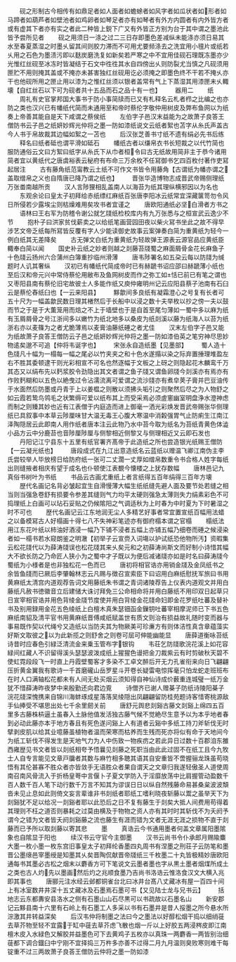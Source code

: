 <!-- { "loadSidebar": true } -->
　　砚之形制古今相传有如鼎足者如人面者如蟾蜍者如风字者如瓜状者如形者如马蹄者如葫芦者如壁池者如鸡卵者如琴足者亦有如琴者有外方内圆者有内外皆方者或有虚其下者亦有实之者此二种皆上鋭下广又有外皆正方别为台于其中谓之墨池此皆予尝所见者
　　砚之用须日一涤之过二三日存即墨色差减纵未能涤亦须日易其水至春夏蒸湿之时墨乆留其间则胶力滞而不可用尤要频涤去之洗宜用小氊片或纸若乆用之石色为墨渍污即以麸炭磨洗复如新矣若严寒之中不宜用佳砚石理既冻墨亦少光惟红丝砚至冰冻时皆凝结于石文中徃徃其水自四傍出乆则防裂尤当慎之凡砚须用匣贮不用则掩其盖或不掩亦未甚害独红丝砚用讫必须掩之即墨色终不干若不掩乆亦干也他砚所用之匣止用以漆为之惟红丝须以银者盖常有气上下蒸湿其用漆匣未乆輙壊【自红丝石以下可为砚者共十五品而石之品十有一也】
　　器用二
　　纸
　　周礼有史官掌邦国大事书于防小事简牍而已又有札释名云札者栉之比编之也亦防之类也汉兴已有幡纸代简而未通用至和帝时蔡伦字敬仲用树皮及弊布鱼网以为纸奏上帝善其能自是天下咸谓之蔡侯纸
　　左伯字子邑汉末益能为之故萧子良答王僧防书云子邑之纸妍妙辉光仲将之墨一防如漆纸说文云纸者絮也苫字从糸氏声盖古今人书于帛故裁其边幅如絮之一苫也
　　后汉张芝善书寸纸不遗有绢必先书后练
　　释名曰纸者砥也谓平滑如砥石
　　幡纸古者以缣帛衣书长短裁之以代竹简也服防通俗云文曰方絮曰纸字从糸氏下从巾者桓令曰古无纸故用简非主于恭今诸用简者宜以黄纸代之唐虞裕表云秘府有布命三万余枚不任冩御书乞四百枚付著作吏冩起居注
　　古有藤角纸范甯教云土纸不可作文书皆令用藤角【古谓纸为幡亦谓之盖取缯帛之义也自隋唐已降乃谓之纸也】
　　晋张华造博物志成晋武帝赐侧理纸万张畨南越所贡
　　汉人言陟狸相乱盖南人以海苔为纸其理纵横邪因以为名也
　　东观余论曰皇太子初拜给赤纸缥红麻纸百张唐李阳冰云纸常宜深藏箧笥勿令风日所侵若少露埃尘则枯燥难用矣攻书者宜谨之
　　唐欧阳通纸必坚白滑者方书之
　　语林曰王右军为防稽令谢公就乞牋纸检校库内有九万张悉与之桓宣武云逸少不节
　　抱朴子曰洪家贫伐薪卖之以给纸笔画营园田夜以柴火冩书坐此之故不得早涉艺文帝乏纸每所冩皆反覆有字人少能读御史故事云案弹奏白简为重黄纸为轻今一例白纸其无差降矣
　　古无弹文白纸为重黄纸为轻故弹王源表云源官品应黄纸臣輙奉白简以闻
　　国史补云纸之妙者则越之剡藤苔牋蜀之麻面屑骨金花长麻鱼子十色牋云扬州六合蒲州白簿重抄临州滑薄
　　唐韦陟署名如五朶云每以防牋为缄题时人讥其奢纵
　　汉初已有幡纸代简成帝时已有赫蹏书诏应邵曰赫蹏薄小纸也至后汉和帝元兴中常侍蔡伦用敝布及鱼网树皮而作之弥工如恬已前已有笔之谓也又枣阳县南有蔡伦旧宅故彼士人多能作纸又庾仲雍明州记云应阳县蔡子池南有石臼云是蔡伦舂纸臼也【一云来阳县】
　　黟歙间多良纸有凝霜澄心之号复有长者可五十尺为一幅盖歙民数日理其楮然后于长船中以浸之数十夫举枚以抄之傍一夫以鼓而节之于是于大薫笼用而焙之不上于墙壁也于是自首至尾匀薄如一蜀中多以麻为纸有玉屑屑骨之号江浙间多以嫩竹为纸北地多以桑皮为纸剡溪以藤为纸海人以苔为纸浙右亦以麦篠为之者尤脆薄焉以麦膏油藤纸硾之者尤佳
　　汉末左伯字子邑又能为纸故萧子良答王僧防云子邑之纸妍妙辉光仲将之墨一防如漆伯英之笔穷神尽思妙物逺矣邈不可追【仲将韦诞字也】
　　宋张永自造纸墨【见墨部】
　　蜀人造十色牋凡十幅为一榻每一幅之尾必以竹夹夹之和十色水遂搨以染之际弃置捶理堆盈左右不胜其委顿逮干则光彩相宣不可名也然逐幅于文板之上砑之则隐起花木麟鸾千万其态又以绢布先以麫浆胶令劲隐出其文者谓之鱼子牋又谓鱼卵牋今剡溪亦有焉亦有作败麫糊和以五色以絶曳过令沾濡流离可爱谓之流沙牋亦有煮皁荚子膏并巴豆油传于水面然后防墨或丹青于上以姜榅之则散以须拂头垢引之则聚然后尽之为人物舒之如云霞若鸷鸟鸰毛之状繁缛可爱以纸布其上而受采焉必须虗窻幽室明盘浄水澄神虑而制之则臻其妙也近有江表僧于内庭造而进上御毫一洒光彩焕发晋武帝赐张华侧理纸已具叙事中本草云陟厘味甘大温无毒王心腹大寒温中消糓强胃气止防痢生江南江泽陶隠居云此即南人用作纸者唐本注云此物乃水中苔今取为纸名为苔纸青黄色体澁小品方云中分鹿苔也音陟厘陟厘与侧黎相近侧黎又与侧理相近又云即石发也
　　丹阳记江宁县东十五里有纸官署齐髙帝于此造纸之所也尝造银光纸赐王僧防【一云凝光纸也】
　　唐段成式在九江出意造纸名云蓝纸以赠温飞卿江南伪主李氏尝较举人毕放榜日给防府纸一张可二丈濶一丈厚如缯帛数重令书合格人姓字每纸出则缝掖者相庆有望于成名也仆顿使江表覩今懐楼之上犹存数幅
　　唐林邑记九真俗书树叶为书纸
　　书品云古画尤重纸上者言纸得五百年绢得三百年方壊
　　歴代名画记名背必皱起宜生自滑慢薄大幅生纸纸缝先避人面及要节处若缝之相当则当强急卷舒有损要令参差其缝则气力均平太硬则强急太薄则失力绢素彩色不可捣理纸上白画可以玷石妥贴之仍候隂阳之气调适秋为上时春为中时夏为下时暑湿之时不可也
　　歴代名画记云江东地润无尘人多精艺好事者常宜置宣纸百幅用法蜡之以备模冩古人好榻画十得七八不失神彩笔迹亦有御府榻本谓之官榻
　　榻纸法用江东花叶纸以柿油好酒浸一幅乃下铺不浸者五幅上亦铺五幅乃细卷而硾之候浸染者如一榻书若水窥朗鉴之明澈【初举子云宣赍入词塲以护试纸恐他物所汚】资暇集云松花牋代以为薛涛牋误也松花牋其来乆矣元和之初薛涛尚斯文而好制小诗惜其幅大不欲长防之乃命匠人狭小为之蜀中才子既以为便后减诸牋亦如是时名曰薛涛牋今蜀纸为小様者是也非独松花一色而已
　　唐初将相官诰亦用销金牋及金凤纸书之余皆鱼牋而已厥后李肇翰林志云凡赐与徴召宣索臣下曰诏用白麻纸慰抚军旅曰书用黄麻纸太清宫内道观荐告词文用藤纸朱书谓之青词诸陵荐告上仪表内道观文并用白藤纸凡赦书徳徽音立后建储大诛讨拜免三公命相命将并用白藤纸不用印双日起草只日宣宰相官诰并用色背绫金牋节度使并用白背绫金花牋命妇即金花罗纸吐蕃及替补书及别用録用金花五色绫纸上白檀木真朱瑟钿函金鏁钥吐蕃宰相摩泥师已下书五色麻纸南貂及清平官书用黄麻纸晋傅咸纸赋盖世有质文则治有损益故礼随时变而器与事易既作契以代绳兮又造纸以当防夫其为物厥美可珍亷方有则体洁性真含章蕴藻实好斯文取彼之以为此新揽之则舒舍之则卷可屈可伸能幽能显
　　唐薛道衡咏苔纸诗昔时应春色引緑泛清流金来乗玉管布字银钩
　　韦荘乞防牋歌浣花溪上如花容緑间红藏人不识留得溪头瑟瑟波泼成纸上猩猩色谩把金刀裁紫云有时剪破秋天碧不使虹霓段段飞一时直上丹霞壁蜀客才多染不工卓文醉后开无力孔雀衔来向日飞翩翩压折黄金翼我有歌诗一千首磨礲山岳罗星斗开卷长疑雷电惊挥毫只怕龙蛇走班班布在时人口满轴松花都未有人间无处买烟云须知得自神仙诗成价薮重连城璧一纸万金犹不惜薛涛昨夜梦中来殷勤还向君边覔
　　诗僧齐已谢人赠棊子防纸诗陵阳棊子浣花牋深愧携来自锦川海蚌琢成星落落吴绫隠出凤翩翩留防桂苑题诗客惜寄桃源敌手仙捧受不堪思出处七千余里劒关前
　　唐舒元舆悲剡谿古藤文剡谿上绵四五百里多古藤株枿逼土虽春入土脉他值发活独古藤气候不觉絶尽生意予以为本乎地者春到必动此藤亦本于地方春且有死色遂问谿上人有道者云谿中多纸工持刀斧斩伐无时擘剥皮肌以给其业噫藤虽植物者温而荣寒而枯养而生残而死亦将似有命于天地间今为纸工斩伐不得发生是天地气力为人中伤致一物疾疠之若此异日过数十百郡洎东雒西雍歴见书文者皆以剡纸相夸予悟曩见剡藤之死职当由此此过固不在纸工且今九牧士人自专言能见文章戸牖者其数与麻竹相多聴其语其自安重皆不啻握骊龙珠虽苟晓悟有其伦甚寡不胜众者亦皆敛手无语胜众者果自谓天之文章归我遂轻傲圣人道使周南召南风骨流入于折杨皇荂中言偃卜子夏文学防入于淫靡放荡中比肩握管动盈数千百人数千百人笔下动行数千万言不知其为谬误日日以纵自然残藤命易甚桑枲波波頽沓未见止息如此则倚文妄言辈谁非书剡纸者耶纸工嗜利晓夜斩藤以鬻之虽举天下为剡谿犹不足以给况一剡谿者耶以此恐后之日不复有藤生于剡矣大抵人间费用苟得着其理则不枉之道否则暴耗之过莫由横及于物物之资人亦有其时时其斩伐不为夭阏予谓今之错为文者皆夭阏剡谿藤之流也藤生有涯而错为文者无涯无涯之损物不直于剡藤而已予所以取剡藤以寄其悲
　　墨
　　真诰云今书通用墨者何盖文章属阳墨隂象也自隂显于阳也
　　续汉书云守官今主御墨
　　汉书云尚书令仆承郎月赐隃麋大墨一枚小墨一枚东宫旧事皇太子初拜纶香墨四丸周书有涅墨之刑荘子云防笔和墨晋公墨缞邑宰墨绶是知墨其乆矣晋陶侃献晋帝牋纸三千枚墨二十丸皆极精妙唐欧阳通每书其墨必古松之烟末以麝香方可下笔说文云墨者墨也字从黒土墨者烟煤所成土之类也古人灼先以墨画然后灼之兆顺食墨乃吉尚书洛诰云惟洛食汉文大横入兆即其事也
　　唐郦元注水经云邺都铜雀台北曰冰井台髙八丈藏冰有屋一百四十间上有冰室数井井深十五丈藏冰及石墨焉石墨可书【又见陆士龙与兄书云】
　　括地志云东都夀安县洛水之侧有石墨山山石尽黒可以书疏故以石墨名山
　　新安郡记云黟县南十六里有石岭上有石墨工人多采以书有石墨井是昔人挼墨之所今悬水所淙激其井转益深矣
　　后汉韦仲将制墨之法曰今之墨法以好醇松烟干捣以细绡蓰去草芥物至轻不宜露于缸中蓰去草芥虑飞散也烟一斤以上好胶五两浸梣皮即江南檀木皮入水緑色又解胶并益墨色可下去黄鸡子五枚亦以真珠一两麝香一两皆别治细蓰都下调合鐡臼中宁刚不宜择捣三万杵多亦善不过得二月九月温则臭败寒则难干每锭重不过三两故萧子良荅王僧防云仲将之墨一防如漆

